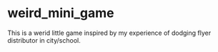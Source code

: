 # weird_mini_game

This is a werid little game inspired by my experience of dodging flyer distributor in city/school.